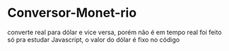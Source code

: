 # Conversor-Monet-rio
converte real para dólar e vice versa, porém não é em tempo real foi feito só pra estudar Javascript, o valor do dólar é fixo no código

